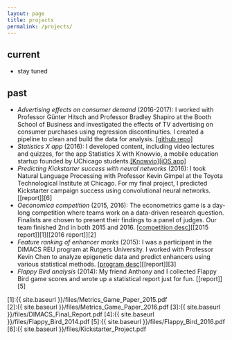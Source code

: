 ```yaml
---
layout: page
title: projects
permalink: /projects/
---
```


## current
* stay tuned

## past

* *Advertising effects on consumer demand* (2016-2017): I worked with Professor G&uuml;nter Hitsch and Professor Bradley Shapiro at the Booth School of Business and investigated the effects of TV advertising on consumer purchases using regression discontinuities. I created a pipeline to clean and build the data for analysis. [[github repo]](https://github.com/albertkuo/Booth)
* *Statistics X app* (2016): I developed content, including video lectures and quizzes, for the app Statistics X with Knowvio, a mobile education startup founded by UChicago students.[[Knowvio]](http://knowvio.org/)[[iOS app]](https://itunes.apple.com/us/app/statistics-x-college-ap-stats/id1087170766?mt=8)
* *Predicting Kickstarter success with neural networks* (2016): I took Natural Language Processing with Professor Kevin Gimpel at the Toyota Technological Institute at Chicago. For my final project, I predicted Kickstarter campaign success using convolutional neural networks. [[report]][6]
* *Oeconomica competition* (2015, 2016): The econometrics game is a day-long competition where teams work on a data-driven research question. Finalists are chosen to present their findings to a panel of judges. Our team finished 2nd in both 2015 and 2016. [[competition desc]](https://bfi.uchicago.edu/news/news/challenge-undergraduates-address-real-world-problems-econometrics)[[2015 report]][1][[2016 report]][2]
* *Feature ranking of enhancer marks* (2015): I was a participant in the DIMACS REU program at Rutgers University. I worked with Professor Kevin Chen to analyze epigenetic data and predict enhancers using various statistical methods. [[program desc]](http://reu.dimacs.rutgers.edu/)[[report]][3]
* *Flappy Bird analysis* (2014): My friend Anthony and I collected Flappy Bird game scores and wrote up a statistical report just for fun. [[report]][5]

[1]:{{ site.baseurl }}/files/Metrics_Game_Paper_2015.pdf   
[2]:{{ site.baseurl }}/files/Metrics_Game_Paper_2016.pdf 
[3]:{{ site.baseurl }}/files/DIMACS_Final_Report.pdf
[4]:{{ site.baseurl }}/files/Flappy_Bird_2014.pdf
[5]:{{ site.baseurl }}/files/Flappy_Bird_2016.pdf
[6]:{{ site.baseurl }}/files/Kickstarter_Project.pdf
